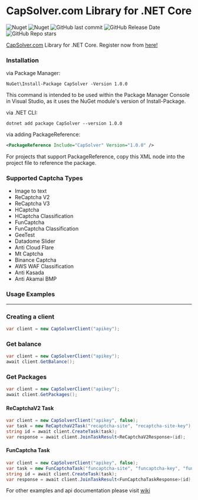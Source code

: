 # CapSolver.com Library for .NET Core
![Nuget](https://img.shields.io/nuget/dt/CapSolver?style=for-the-badge) ![Nuget](https://img.shields.io/nuget/v/CapSolver?style=for-the-badge) ![GitHub last commit](https://img.shields.io/github/last-commit/alperensert/CapSolver?style=for-the-badge) ![GitHub Release Date](https://img.shields.io/github/release-date/alperensert/CapSolver?style=for-the-badge) ![GitHub Repo stars](https://img.shields.io/github/stars/alperensert/CapSolver?style=for-the-badge)

[CapSolver.com](https://dashboard.capsolver.com/passport/register?inviteCode=kXa8cbNF-b2l) Library for .NET Core. Register now from [here!](https://dashboard.capsolver.com/passport/register?inviteCode=kXa8cbNF-b2l)

### Installation
via Package Manager:
```
NuGet\Install-Package CapSolver -Version 1.0.0
```
This command is intended to be used within the Package Manager Console in Visual Studio, as it uses the NuGet module's version of Install-Package.

via .NET CLI:
```ssh
dotnet add package CapSolver --version 1.0.0
```

via adding PackageReference:
```xml
<PackageReference Include="CapSolver" Version="1.0.0" />
```
For projects that support PackageReference, copy this XML node into the project file to reference the package.

### Supported Captcha Types
- Image to text
- ReCaptcha V2
- ReCaptcha V3
- HCaptcha
- HCaptcha Classification
- FunCaptcha
- FunCaptcha Classification
- GeeTest
- Datadome Slider
- Anti Cloud Flare
- Mt Captcha
- Binance Captcha
- AWS WAF Classification
- Anti Kasada
- Anti Akamai BMP

### Usage Examples
---
### Creating a client
```csharp
var client = new CapSolverClient("apikey");
```
### Get balance
```csharp
var client = new CapSolverClient("apikey");
await client.GetBalance();
```
### Get Packages
```csharp
var client = new CapSolverClient("apikey");
await client.GetPackages();
```
#### ReCaptchaV2 Task
```csharp
var client = new CapSolverClient("apikey", false);
var task = new ReCaptchaV2Task("recaptcha-site", "recaptcha-site-key");
string id = await client.CreateTask(task);
var response = await client.JoinTaskResult<ReCaptchaV2Response>(id);
```

#### FunCaptcha Task
```csharp
var client = new CapSolverClient("apikey", false);
var task = new FunCaptchaTask("funcaptcha-site", "funcaptcha-key", "funcaptcha-js-source");
string id = await client.CreateTask(task);
var response = await client.JoinTaskResult<FunCaptchaTaskResponse>(id);
```

For other examples and api documentation please visit [wiki](https://captchaai.atlassian.net/wiki/spaces/CAPTCHAAI/overview)